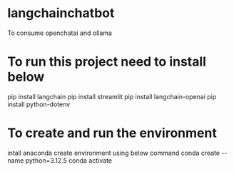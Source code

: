 # langchainchatbot
To consume openchatai and ollama
# To run this project need to install below
pip install langchain
pip install streamlit
pip install langchain-openai
pip install python-dotenv
# To create and run the environment
intall anaconda
create environment using below command
conda create --name <your name> python=3.12.5
conda activate